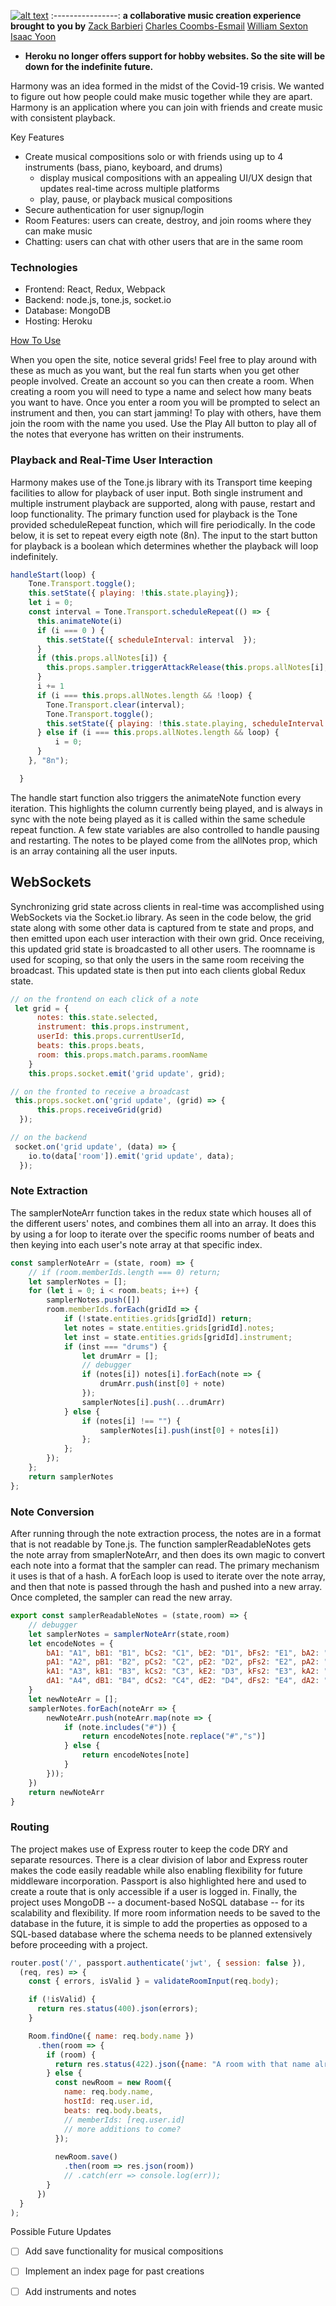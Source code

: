 [![alt text](https://github.com/isaac-yoon/harmony/blob/master/frontend/public/harmony_logo.png "Go to Harmony")](https://harmonic-music.herokuapp.com/)
:----------------:
**a collaborative music creation experience brought to you by**
[Zack Barbieri](https://github.com/iProgYou/)
[Charles Coombs-Esmail](https://github.com/ccoombsesmail)
[William Sexton](https://github.com/williamsexton/)
[Isaac Yoon](https://github.com/isaac-yoon)

* <strong>Heroku no longer offers support for hobby websites. So the site will be down for the indefinite future.</strong>

Harmony was an idea formed in the midst of the Covid-19 crisis. We wanted to figure out how people could make music together while they are apart. Harmony is an application where you can join with friends and create music with consistent playback.  

Key Features
* Create musical compositions solo or with friends using up to 4 instruments (bass, piano, keyboard, and drums)
  - display musical compositions with an appealing UI/UX design that updates real-time across multiple platforms
  - play, pause, or playback musical compositions
* Secure authentication for user signup/login
* Room Features: users can create, destroy, and join rooms where they can make music
* Chatting: users can chat with other users that are in the same room

### Technologies

- Frontend: React, Redux, Webpack
- Backend: node.js, tone.js, socket.io
- Database: MongoDB
- Hosting: Heroku


[How To Use](https://www.youtube.com/watch?v=mPL3O47iZsg)

When you open the site, notice several grids! Feel free to play around with these as much as you want, but the real fun starts when you get other people involved. Create an account so you can then create a room. When creating a room you will need to type a name and select how many beats you want to have. Once you enter a room you will be prompted to select an instrument and then, you can start jamming! To play with others, have them join the room with the name you used. Use the Play All button to play all of the notes that everyone has written on their instruments.

<!-- Under the Hood -->

### Playback and Real-Time User Interaction

Harmony makes use of the Tone.js library with its Transport time keeping facilities to allow for playback of user input. Both single instrument and multiple instrument playback are supported, along with pause, restart and loop functionality. The primary function used for playback is the Tone provided scheduleRepeat function, which will fire periodically. In the code below, it is set to repeat every eigth note (8n). The input to the start button for playback is a boolean which determines whether the playback will loop indefinitely.

```javascript
handleStart(loop) {
    Tone.Transport.toggle();
    this.setState({ playing: !this.state.playing});
    let i = 0;
    const interval = Tone.Transport.scheduleRepeat(() => {
      this.animateNote(i)
      if (i === 0 ) {
        this.setState({ scheduleInterval: interval  });
      }
      if (this.props.allNotes[i]) {
        this.props.sampler.triggerAttackRelease(this.props.allNotes[i], "8n");
      }
      i += 1
      if (i === this.props.allNotes.length && !loop) {
        Tone.Transport.clear(interval);
        Tone.Transport.toggle();
        this.setState({ playing: !this.state.playing, scheduleInterval: null, pauseNote: 0, pauseInt: null });   
      } else if (i === this.props.allNotes.length && loop) {
          i = 0;
      }
    }, "8n");

  }
```
The handle start function also triggers the animateNote function every iteration. This highlights the column currently being played, and is always in sync with the note being played as it is called within the same schedule repeat function. A few state variables are also controlled to handle pausing and restarting. The notes to be played come from the allNotes prop, which is an array containing all the user inputs.

## WebSockets

Synchronizing grid state across clients in real-time was accomplished using WebSockets via the Socket.io library. As seen in the code below, the grid state along with some other data is captured from te state and props, and then emitted upon each user interaction with their own grid. Once receiving, this updated grid state is broadcasted to all other users. The roomname is used for scoping, so that only the users in the same room receiving the broadcast. This updated state is then put into each clients global Redux state.

```javascript
// on the frontend on each click of a note
 let grid = {
      notes: this.state.selected,
      instrument: this.props.instrument,
      userId: this.props.currentUserId,
      beats: this.props.beats,
      room: this.props.match.params.roomName
    }
    this.props.socket.emit('grid update', grid);

// on the fronted to receive a broadcast
 this.props.socket.on('grid update', (grid) => {
      this.props.receiveGrid(grid)
  });

// on the backend
 socket.on('grid update', (data) => {
    io.to(data['room']).emit('grid update', data);
  });

```
### Note Extraction 

The samplerNoteArr function takes in the redux state which houses all of the different users' notes, and combines them all into an array. It does this by using a for loop to iterate over the specific rooms number of beats and then keying into each user's note array at that specific index. 

```javascript
const samplerNoteArr = (state, room) => {
    // if (room.memberIds.length === 0) return;
    let samplerNotes = [];
    for (let i = 0; i < room.beats; i++) {
        samplerNotes.push([])
        room.memberIds.forEach(gridId => {
            if (!state.entities.grids[gridId]) return;
            let notes = state.entities.grids[gridId].notes;
            let inst = state.entities.grids[gridId].instrument;
            if (inst === "drums") {
                let drumArr = [];
                // debugger
                if (notes[i]) notes[i].forEach(note => {
                    drumArr.push(inst[0] + note)
                });
                samplerNotes[i].push(...drumArr)
            } else {
                if (notes[i] !== "") {
                    samplerNotes[i].push(inst[0] + notes[i])
                };
            };
        });
    };
    return samplerNotes
};
```
### Note Conversion

After running through the note extraction process, the notes are in a format that is not readable by Tone.js. The function samplerReadableNotes gets the note array from smaplerNoteArr, and then does its own magic to convert each note into a format that the sampler can read. The primary mechanism it uses is that of a hash. A forEach loop is used to iterate over the note array, and then that note is passed through the hash and pushed into a new array. Once completed, the sampler can read the new array.

```javascript
export const samplerReadableNotes = (state,room) => {
    // debugger
    let samplerNotes = samplerNoteArr(state,room)
    let encodeNotes = {
        bA1: "A1", bB1: "B1", bCs2: "C1", bE2: "D1", bFs2: "E1", bA2: "F1", 
        pA1: "A2", pB1: "B2", pCs2: "C2", pE2: "D2", pFs2: "E2", pA2: "F2",
        kA1: "A3", kB1: "B3", kCs2: "C3", kE2: "D3", kFs2: "E3", kA2: "F3", 
        dA1: "A4", dB1: "B4", dCs2: "C4", dE2: "D4", dFs2: "E4", dA2: "F4"
    }
    let newNoteArr = []; 
    samplerNotes.forEach(noteArr => {
        newNoteArr.push(noteArr.map(note => {
            if (note.includes("#")) {
                return encodeNotes[note.replace("#","s")]
            } else {
                return encodeNotes[note]
            }
        }));
    })
    return newNoteArr
}
```
### Routing

The project makes use of Express router to keep the code DRY and separate resources. There is a clear division of labor and Express router makes the code easily readable while also enabling flexibility for future middleware incorporation. Passport is also highlighted here and used to create a route that is only accessible if a user is logged in.
Finally, the project uses MongoDB -- a document-based NoSQL database -- for its scalability and flexibility. If more room information needs to be saved to the database in the future, it is simple to add the properties as opposed to a SQL-based database where the schema needs to be planned extensively before proceeding with a project.
```javascript
router.post('/', passport.authenticate('jwt', { session: false }), 
  (req, res) => {
    const { errors, isValid } = validateRoomInput(req.body);

    if (!isValid) {
      return res.status(400).json(errors);
    }

    Room.findOne({ name: req.body.name })
      .then(room => {
        if (room) {
          return res.status(422).json({name: "A room with that name already exists" })
        } else {
          const newRoom = new Room({
            name: req.body.name,
            hostId: req.user.id,
            beats: req.body.beats,
            // memberIds: [req.user.id]
            // more additions to come?
          });
      
          newRoom.save()
            .then(room => res.json(room))
            // .catch(err => console.log(err));
        }
      })
  }
);
```

Possible Future Updates
  - [ ] Add save functionality for musical compositions
  - [ ] Implement an index page for past creations
  - [ ] Add instruments and notes

